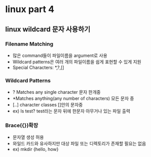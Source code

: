 # linux part 4
## linux wildcard 문자 사용하기

### Filename Matching
* 많은 command들이 파일이름을 argument로 사용
* Wildcard patterns은 여러 개의 파일이름을 쉽게 표현할 수 있게 지원
* Special Characters: *,?,[]

### Wildcard Patterns
* ? Matches any single character 문자 한개중
* *Matches anything(any number of characters) 모든 문자 중
* [..] character classes []안의 문자중
* ex) ls test? test라는 문자 뒤에 한문자 아무거나 있는 파일 출력
### Brace({})확장
* 문자열 생성 허용
* 와일드 카드와 유사하지만 대상 파일 또는 디렉토리가 존재할 필요는 없음
* ex) mkdir {hello, how}